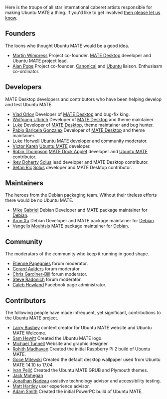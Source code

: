 <!--
.. title: Team
.. slug: team
.. date: 2014-06-10 23:01:09 UTC
.. tags: Ubuntu,MATE
.. link:
.. description:
.. type: text
-->

Here is the troupe of all star international caberet artists responsible
for making Ubuntu MATE a thing. If you'd like to get involved
[then please let us know](/community/).

## Founders

The loons who thought Ubuntu MATE would be a good idea.

  * [Martin Wimpress](http://flexion.org) Project co-founder. [MATE Desktop](http://mate-desktop.org) developer and Ubuntu MATE project lead.
  * [Alan Pope](http://popey.com) Project co-founder. [Canonical](http://www.canonical.com) and [Ubuntu](http://www.ubuntu.com) liaison. Enthusiasm co-ordinator.

## Developers

MATE Desktop developers and contributors who have been helping develop
and test Ubuntu MATE.

  * [Vlad Orlov](https://github.com/monsta) Developer of [MATE Desktop](http://mate-desktop.org) and bug-fix king.
  * [Wolfgang Ulbrich](https://github.com/raveit65) Developer of [MATE Desktop](http://mate-desktop.org) and theme maintainer.
  * [Luke](https://github.com/lukefromdc) Developer of [MATE Desktop](http://mate-desktop.org), theme maintainer and bug hunter.
  * [Pablo Baricela Gonzalex](https://github.com/sc0w) Developer of [MATE Desktop](http://mate-desktop.org) and theme maintainer.    
  * [Luke Horwell](https://github.com/lah7) [Ubuntu MATE](https://ubuntu-mate.org) developer and community moderator.
  * [Victor Kareh](https://github.com/vkareh) [Ubuntu MATE](https://ubuntu-mate.org) developer.
  * [Robin Thompson](https://github.com/robint99) [MATE Dock Applet](https://github.com/robint99/mate-dock-applet) developer and [Ubuntu MATE](https://ubuntu-mate.org) contributor.
  * [Ikey Doherty](https://github.com/ikeydoherty) [Solus](https://solus-project.com/) lead developer and MATE Desktop contributor.
  * [Sefan Ric](https://github.com/cyber) [Solus](https://solus-project.com/) developer and MATE Desktop contributor.
  
## Maintainers

The heroes from the Debian packaging team. Without their tireless
efforts there would be no Ubuntu MATE.

  * [Mike Gabriel](http://sunweavers.net/blog/) Debian Developer and MATE package maintainer for [Debian](http://www.debian.org).
  * [Aron Xu](https://github.com/happyaron) Debian Developer and MATE package maintainer for [Debian](http://www.debian.org).  
  * [Vangelis Mouhtsis](https://github.com/gnugr) MATE package maintainer for [Debian](http://www.debian.org).  

## Community

The moderators of the community who keep it running in good shape.

  * [Etienne Papegnies](https://ubuntu-mate.community/users/ouroumov) forum moderator.
  * [Gerard Aalders](https://ubuntu-mate.community/users/wizd3m) forum moderator.
  * [Chris Gardiner-Bill](https://ubuntu-mate.community/users/CGB) forum moderator.
  * [Steve Radonich](https://ubuntu-mate.community/users/sradonichiv) forum moderator.
  * [Caleb Howland](http://wiki.ubuntu.com/SonikkuAmerica) Facebook page administrator.
  
## Contributors

The following people have made infrequent, yet significant,
contributions to the Ubuntu MATE project.

  * [Larry Bushey](http://goinglinux.com/) content creator for Ubuntu MATE website and Ubuntu MATE Welcome.
  * [Sam Hewitt](http://snwh.org/) Created the Ubuntu MATE logo.
  * [Michael Tunnell](http://michaeltunnell.com/) Website and graphic designer.
  * [Rohith Madhavan](https://ubuntu-mate.community/users/rohithmadhavan) Created the initial Raspberry Pi 2 build of Ubuntu MATE.
  * [Goce Mitevski](http://nicer2.com) Created the default desktop wallpaper used from Ubuntu MATE 14.10 to 17.04.
  * [Ivan Pejić](https://plus.google.com/113587242852192152625/) Created the Ubuntu MATE GRUB and Plymouth themes.
  * [Jack Mohegan](https://plus.google.com/101312215214323407176/) 
  * [Jonathan Nadeau](http://jnadeau.org/) assistive technology advisor and accessibility testing.
  * [Matt Hartley](http://www.matthartley.com/) user experience advisor.
  * [Adam Smith](https://plus.google.com/u/0/111285327879595317710) Created the initial PowerPC build of Ubuntu MATE.